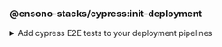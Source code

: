 <!-- markdownlint-disable MD041 -->
### @ensono-stacks/cypress:init-deployment

<details>
<summary>Add cypress E2E tests to your deployment pipelines</summary>

The _init-deployment_ generator adds e2e testing to preexisting deployment pipelines, including test reporting and artefact uploads.

## Prerequisites

1. The [@ensono-stacks/workspace:init-deployment](../workspace/plugin-information.md#ensono-stacksworkspaceinit-deployment) has been executed, producing the required deployment files for the workspace

## Usage

```bash
nx g @ensono-stacks/cypress:init-deployment
```

### Generator Output

```yaml title=build/taskctl/tasks.yaml
# New e2e:ci task definition will be added to the tasks.yaml, defining what target should be ran for projects when executing the e2e task
# New html task definition to consolidate cypress test reports and a singular html file
e2e:ci:
    description: Run e2e tests in ci
    command:
      - npx nx affected --base="$BASE_SHA" --target=e2e --parallel=1
html:
    description: Generate html reports for tests
    command:
      - npx nx affected --base="$BASE_SHA" --target=html-report --configuration=ci --parallel=1
```

```yaml title=taskctl.yaml
# New e2e:ci task will be added to the taskctl pipeline, adding e2e tests following unit testing
# New html task will be added to the tasctl pipeline, invoking the html report target for all affected projects
- task: e2e:ci
    depends_on: test:ci
- task: html
    depends_on: e2e:ci
```

```yaml build/azDevOps/azuredevops-stages.yaml
# New test reporting steps will be added to the azuredevops pipeline
- task: PublishTestResults@2
    # Configuration for publishing test results
- task: PublishPipelineArtifact@1
    # Configuration for publishing pipeline artefacts
```


</details>

